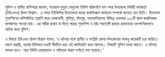 পুলিশ ও স্থানীয় বাসিন্দারা জানান, গতকাল দুপুরে লেবুতলা ইউপি পরিদর্শনে যান সদর উপজেলা নির্বাহী কর্মকর্তা (ইউএনও) রিপন বিশ্বাস। এ সময় ইউডিসির উদ্যোক্তার কাছে জন্মনিবন্ধন কার্যক্রম সম্পর্কে জানতে চান তিনি। উদ্যোক্তা শুভাশিসের কম্পিউটার তল্লাশি করে নোয়াখালী, কুমিল্লা, চাঁদপুর, সাতকানিয়াসহ বিভিন্ন এলাকার ২০০টি জাল জন্মনিবন্ধন কাগজপত্র পাওয়া যায়। এর সঠিক জবাব না দিতে পারায় শুভাশিস ও তাঁর সহযোগী রাহাত রহমানকে তাৎক্ষণিকভাবে আটক করে পুলিশ।

এ বিষয়ে ইউএনও রিপন বিশ্বাস বলেন, ‘এ ঘটনার সঙ্গে স্থানীয় ও সংশ্লিষ্ট জেলা-উপজেলার অসাধু কয়েকটি চক্র জড়িত। ধারণা করছি, অর্থের বিনিময়ে চক্রটি দীর্ঘদিন ধরে এই জালিয়াতি করে আসছে। বিষয়টি পুলিশ তদন্ত করবে। এ ঘটনায় মামলা হবে। আর ইউপি চেয়ারম্যান ও সচিবকে কারণ দর্শাতে বলা হয়েছে।’
